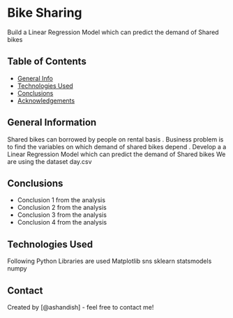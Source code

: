 # Bike Sharing 
Build a Linear Regression Model which can predict the demand of Shared bikes 



## Table of Contents
* [General Info](#general-information)
* [Technologies Used](#technologies-used)
* [Conclusions](#conclusions)
* [Acknowledgements](#acknowledgements)



## General Information
Shared bikes can borrowed by people on rental basis . Business problem is to find the variables on which demand of shared bikes depend .
Develop a a Linear Regression Model which can predict the demand of Shared bikes 
We are using the dataset day.csv 



## Conclusions
- Conclusion 1 from the analysis
- Conclusion 2 from the analysis
- Conclusion 3 from the analysis
- Conclusion 4 from the analysis



## Technologies Used
Following Python Libraries are used 
Matplotlib
sns
sklearn
statsmodels
numpy




## Contact
Created by [@ashandish] - feel free to contact me!